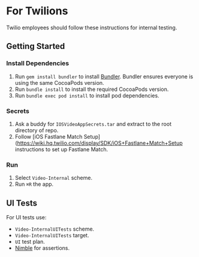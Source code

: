 # For Twilions

Twilio employees should follow these instructions for internal testing.

## Getting Started

### Install Dependencies

1. Run `gem install bundler` to install [Bundler](https://bundler.io/). Bundler ensures everyone is using the same CocoaPods version.
1. Run `bundle install` to install the required CocoaPods version.
1. Run `bundle exec pod install` to install pod dependencies.

### Secrets

1. Ask a buddy for `IOSVideoAppSecrets.tar` and extract to the root directory of repo.
1. Follow [iOS Fastlane Match Setup](https://wiki.hq.twilio.com/display/SDK/iOS+Fastlane+Match+Setup instructions to set up Fastlane Match.

### Run

1. Select `Video-Internal` scheme.
1. Run `⌘R` the app.

## UI Tests

For UI tests use:

- `Video-InternalUITests` scheme.
- `Video-InternalUITests` target. 
- `UI` test plan.
- [Nimble](https://github.com/Quick/Quick) for assertions.
